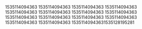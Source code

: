 1535114094363
1535114094363
1535114094363
1535114094363
1535114094363
1535114094363
1535114094363
1535114094363
1535114094363
1535114094363
1535114094363
1535114094363
1535114094363
1535114094363
15351140943631535128195281